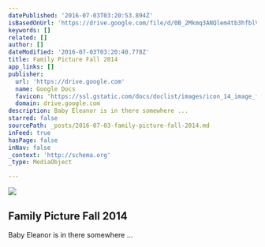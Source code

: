 ```yaml
---
datePublished: '2016-07-03T03:20:53.894Z'
isBasedOnUrl: 'https://drive.google.com/file/d/0B_2Mkmq3ANQlem4tb3hfblVXZWs/view?usp=sharing'
keywords: []
related: []
author: []
dateModified: '2016-07-03T03:20:40.778Z'
title: Family Picture Fall 2014
app_links: []
publisher:
  url: 'https://drive.google.com'
  name: Google Docs
  favicon: 'https://ssl.gstatic.com/docs/doclist/images/icon_14_image_favicon.ico'
  domain: drive.google.com
description: Baby Eleanor is in there somewhere ...
starred: false
sourcePath: _posts/2016-07-03-family-picture-fall-2014.md
inFeed: true
hasPage: false
inNav: false
_context: 'http://schema.org'
_type: MediaObject

---
```

<article style=""><img src="https://lh4.googleusercontent.com/A1sSZS-b2L2jJcUR9AV-QG0pCXNueKd7L34roV6ri8YEk47jffUPFg=w1200-h630-p" /><h1>Family Picture Fall 2014</h1><p>Baby Eleanor is in there somewhere ...</p></article>